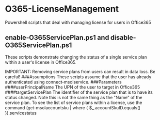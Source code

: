 # O365-LicenseManagement
Powershell scripts that deal with managing license for users in Office365
## enable-O365ServicePlan.ps1 and disable-O365ServicePlan.ps1
These scripts demonstrate changing the status of a single service plan within a user's license in Office365.

IMPORTANT:  Removing service plans from users can result in data loss.  Be careful!
###Assumptions
These scripts assume that the user has already authenticated using connect-msolservice.
###Parameters
####userPrincipalName
The UPN of the user to target in Office365
####targetServicePlan
The identifier of the service plan that is to have its status changed.  Note this is not the same thing as the "Name" of the service plan.  To see the list of service plans within a license, use the command (get-msolaccountsku | where { $_.accountSkuID.equals(<AccountSkuID>) }).servicestatus
